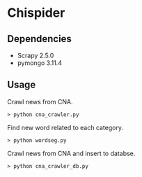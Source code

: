 # Chispider

## Dependencies
- Scrapy 2.5.0
- pymongo 3.11.4


## Usage
Crawl news from CNA.
```shell
> python cna_crawler.py
```

Find new word related to each category.
```shell
> python wordseg.py
```

Crawl news from CNA and insert to databse.
```shell
> python cna_crawler_db.py
```
